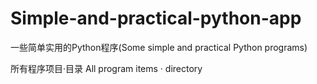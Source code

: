 # Simple-and-practical-python-app
一些简单实用的Python程序(Some simple and practical Python programs)

   所有程序项目·目录
All program items · directory

